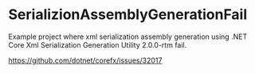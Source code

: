 # SerializionAssemblyGenerationFail
 Example project where xml serialization assembly generation using .NET Core Xml Serialization Generation Utility 2.0.0-rtm fail.

<a>https://github.com/dotnet/corefx/issues/32017</a>
